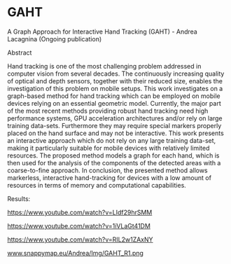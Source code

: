 # GAHT


A Graph Approach for Interactive Hand Tracking (GAHT) - Andrea Lacagnina (Ongoing publication)

Abstract

Hand tracking is one of the most challenging problem addressed in computer vision from several decades. The continuously increasing quality of optical and depth sensors, together with their reduced size, enables the investigation of this problem on mobile setups. This work investigates on a graph-based method for hand tracking which can be employed on mobile devices relying on an essential geometric model. Currently, the major part of the most recent methods providing robust hand tracking need high performance systems, GPU acceleration architectures and/or rely on large training data-sets. Furthermore they may require special markers properly placed on the hand surface and may not be interactive. This work presents an interactive approach which do not rely on any large training data-set, making it particularly suitable for mobile devices with relatively limited resources. The proposed method models a graph for each hand, which is then used for the analysis of the components of the detected areas with a coarse-to-fine approach. In conclusion, the presented method allows markerless, interactive hand-tracking for devices with a low amount of resources in terms of memory and computational capabilities.


Results:

https://www.youtube.com/watch?v=LIdf29hrSMM

https://www.youtube.com/watch?v=1iVLaGt41DM

https://www.youtube.com/watch?v=RIL2w1ZAxNY

www.snappymap.eu/Andrea/Img/GAHT_R1.png
